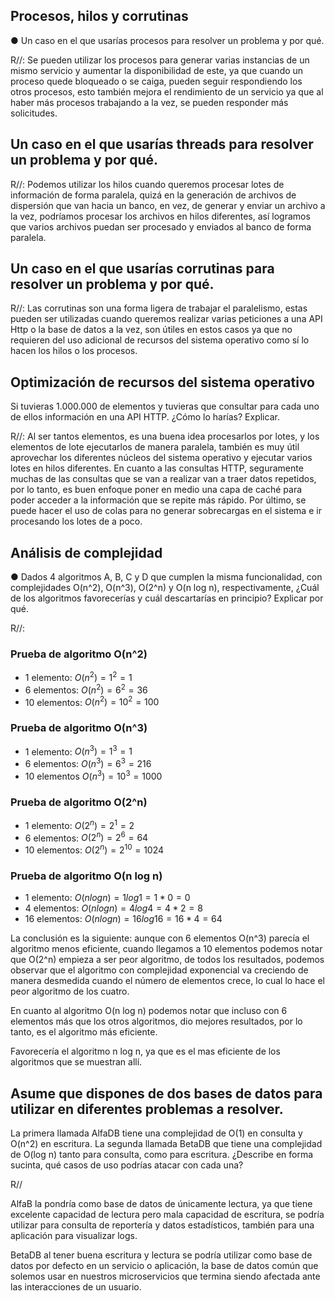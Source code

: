 ## Procesos, hilos y corrutinas
● Un caso en el que usarías procesos para resolver un problema y por qué.

R//: Se pueden utilizar los procesos para generar varias instancias de un mismo servicio y aumentar la disponibilidad de este, ya que cuando un proceso quede bloqueado o se caiga, pueden seguir respondiendo los otros procesos, esto también mejora el rendimiento de un servicio ya que al haber más procesos trabajando a la vez, se pueden responder más solicitudes.

## Un caso en el que usarías threads para resolver un problema y por qué.

R//: Podemos utilizar los hilos cuando queremos procesar lotes de información de forma paralela, quizá en la generación de archivos de dispersión que van hacia un banco, en vez, de generar y enviar un archivo a la vez, podríamos procesar los archivos en hilos diferentes, así logramos que varios archivos puedan ser procesado y enviados al banco de forma paralela.

## Un caso en el que usarías corrutinas para resolver un problema y por qué.

R//: Las corrutinas son una forma ligera de trabajar el paralelismo, estas pueden ser utilizadas cuando queremos realizar varias peticiones a una API Http o la base de datos a la vez, son útiles en estos casos ya que no requieren del uso adicional de recursos del sistema operativo como sí lo hacen los hilos o los procesos.

## Optimización de recursos del sistema operativo

Si tuvieras 1.000.000 de elementos y tuvieras que consultar para cada uno de
ellos información en una API HTTP. ¿Cómo lo harías? Explicar.

R//: Al ser tantos elementos, es una buena idea procesarlos por lotes, y los elementos de lote ejecutarlos de manera paralela, también es muy útil aprovechar los diferentes núcleos del sistema operativo y ejecutar varios lotes en hilos diferentes. En cuanto a las consultas HTTP, seguramente muchas de las consultas que se van a realizar van a traer datos repetidos, por lo tanto, es buen enfoque poner en medio una capa de caché para poder acceder a la información que se repite más rápido. Por último, se puede hacer el uso de colas para no generar sobrecargas en el sistema e ir procesando los lotes de a poco.

## Análisis de complejidad

● Dados 4 algoritmos A, B, C y D que cumplen la misma funcionalidad, con
complejidades O(n^2), O(n^3), O(2^n) y O(n log n), respectivamente, ¿Cuál de los
algoritmos favorecerías y cuál descartarías en principio? Explicar por qué.

R//: 
### Prueba de algoritmo O(n^2)

- 1 elemento: $O(n^2) = 1^2 = 1$
- 6 elementos: $O(n^2) = 6^2 = 36$
- 10 elementos: $O(n^2) = 10 ^ 2 = 100$


### Prueba de algoritmo O(n^3)

- 1 elemento: $O(n^3) = 1^3 = 1$
- 6 elementos: $O(n^3) = 6^3 = 216$
- 10 elementos $O(n^3) = 10^3 = 1000$

### Prueba de algoritmo O(2^n)

- 1 elemento: $O(2^n) = 2^1 = 2$
- 6 elementos: $O(2^n) = 2^6 = 64$
- 10 elementos: $O(2^n) = 2^10 = 1024$

### Prueba de algoritmo O(n log n)

- 1 elemento: $O(n log n) = 1 log 1 = 1 * 0 = 0$
- 4 elementos: $O(n log n) = 4 log 4 = 4 * 2 = 8$
- 16 elementos: $O(n log n) = 16 log 16 = 16 * 4 = 64$

La conclusión es la siguiente: aunque con 6 elementos O(n^3) parecía el algoritmo menos eficiente, cuando llegamos a 10 elementos podemos notar que O(2^n) empieza a ser peor algoritmo, de todos los resultados, podemos observar que el algoritmo con complejidad exponencial va creciendo de manera desmedida cuando el número de elementos crece, lo cual lo hace el peor algoritmo de los cuatro.

En cuanto al algoritmo O(n log n) podemos notar que incluso con 6 elementos más que los otros algoritmos, dio mejores resultados, por lo tanto, es el algoritmo más eficiente.

Favorecería el algoritmo n log n, ya que es el mas eficiente de los algoritmos que se muestran allí.

## Asume que dispones de dos bases de datos para utilizar en diferentes problemas a resolver.

La primera llamada AlfaDB tiene una complejidad de O(1)
en consulta y O(n^2) en escritura. La segunda llamada BetaDB que tiene una
complejidad de O(log n) tanto para consulta, como para escritura. ¿Describe en
forma sucinta, qué casos de uso podrías atacar con cada una?

R//

AlfaB la pondría como base de datos de únicamente lectura, ya que tiene excelente capacidad de lectura pero mala capacidad de escritura, se podría utilizar para consulta de reportería y  datos estadísticos, también para una aplicación para visualizar logs.

BetaDB al tener buena escritura y lectura se podría utilizar como base de datos por defecto en un servicio o aplicación, la base de datos común que solemos usar en nuestros microservicios que termina siendo afectada ante las interacciones de un usuario.
